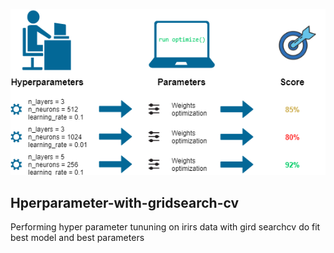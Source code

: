 ![](https://github.com/saikiran1828/Hperparameter-with-gridsearch-cv/blob/master/hyper.png)
## Hperparameter-with-gridsearch-cv
Performing hyper parameter tununing on irirs data with gird searchcv do fit best model and best parameters
